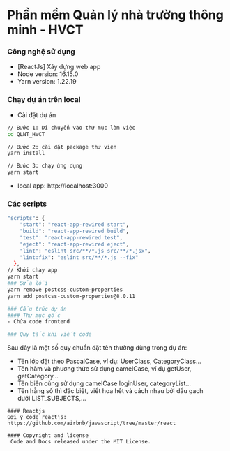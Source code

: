 # Phần mềm Quản lý nhà trường thông minh - HVCT

### Công nghệ sử dụng

- [ReactJs] Xây dựng web app
- Node version: 16.15.0
- Yarn version: 1.22.19

### Chạy dự án trên local

- Cài đặt dự án

```sh
// Bước 1: Di chuyển vào thư mục làm việc
cd QLNT_HVCT

// Bước 2: cài đặt package thư viện
yarn install

// Bước 3: chạy ứng dụng
yarn start
```

- local app: http://localhost:3000


### Các scripts 
```sh
"scripts": {
    "start": "react-app-rewired start",
    "build": "react-app-rewired build",
    "test": "react-app-rewired test",
    "eject": "react-app-rewired eject",
    "lint": "eslint src/**/*.js src/**/*.jsx",
    "lint:fix": "eslint src/**/*.js --fix"
  },
// Khởi chạy app
yarn start
### Sửa lỗi
yarn remove postcss-custom-properties
yarn add postcss-custom-properties@8.0.11

### Cấu trúc dự án
#### Thư mục gốc
- Chứa code frontend

### Quy tắc khi viết code
```
Sau đây là một số quy chuẩn đặt tên thường dùng trong dự án:
- Tên lớp đặt theo PascalCase, ví dụ: UserClass, CategoryClass…
- Tên hàm và phương thức sử dụng camelCase, ví dụ getUser, getCategory…
- Tên biến cũng sử dụng camelCase loginUser, categoryList…
- Tên hằng số thì đặc biệt, viết hoa hết và cách nhau bởi dấu gạch dưới LIST_SUBJECTS,...

```
#### Reactjs 
Gợi ý code reactjs: https://github.com/airbnb/javascript/tree/master/react

#### Copyright and license
 Code and Docs released under the MIT License.